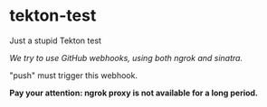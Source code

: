 # tekton-test
Just a stupid Tekton test

*We try to use GitHub webhooks, using both ngrok and sinatra.*

"push" must trigger this webhook.

**Pay your attention: ngrok proxy is not available for a long period.**
